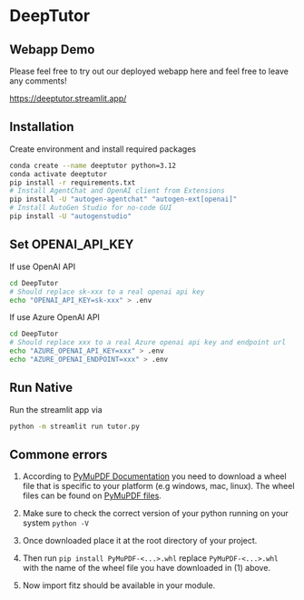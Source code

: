# DeepTutor

## Webapp Demo

Please feel free to try out our deployed webapp here and feel free to leave any comments!

https://deeptutor.streamlit.app/

## Installation

Create environment and install required packages

```bash
conda create --name deeptutor python=3.12
conda activate deeptutor
pip install -r requirements.txt
# Install AgentChat and OpenAI client from Extensions
pip install -U "autogen-agentchat" "autogen-ext[openai]"
# Install AutoGen Studio for no-code GUI
pip install -U "autogenstudio"
```

## Set OPENAI_API_KEY

If use OpenAI API

```bash
cd DeepTutor
# Should replace sk-xxx to a real openai api key
echo "OPENAI_API_KEY=sk-xxx" > .env
```

If use Azure OpenAI API
```bash
cd DeepTutor
# Should replace xxx to a real Azure openai api key and endpoint url
echo "AZURE_OPENAI_API_KEY=xxx" > .env
echo "AZURE_OPENAI_ENDPOINT=xxx" > .env
```

## Run Native

Run the streamlit app via

```bash
python -m streamlit run tutor.py
```

## Commone errors

1. According to [PyMuPDF Documentation](https://pymupdf.readthedocs.io/en/latest/installation.html#option-2-install-from-binaries) you need to download a wheel file that is specific to your platform (e.g windows, mac, linux). The wheel files can be found on [PyMuPDF files](https://pypi.org/project/PyMuPDF/#files).

2. Make sure to check the correct version of your python running on your system ```python -V```

3. Once downloaded place it at the root directory of your project.

4. Then run ```pip install PyMuPDF-<...>.whl``` replace ```PyMuPDF-<...>.whl``` with the name of the wheel file you have downloaded in (1) above.

5. Now import fitz should be available in your module.
